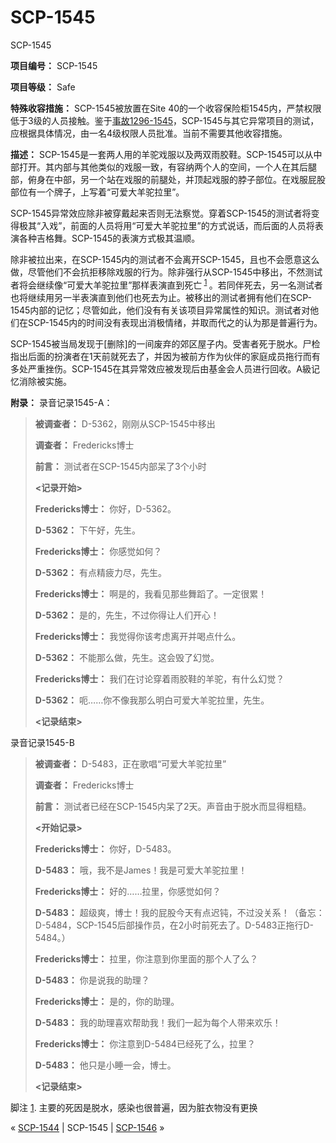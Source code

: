 # SCP-1545
                        




SCP-1545



**项目编号：** SCP-1545

**项目等级：** Safe

**特殊收容措施：** SCP-1545被放置在Site 40的一个收容保险柜1545内，严禁权限低于3级的人员接触。鉴于[事故1296-1545](/scp-1296)，SCP-1545与其它异常项目的测试，应根据具体情况，由一名4级权限人员批准。当前不需要其他收容措施。

**描述：** SCP-1545是一套两人用的羊驼戏服以及两双雨胶鞋。SCP-1545可以从中部打开。其内部与其他类似的戏服一致，有容纳两个人的空间，一个人在其后腿部，俯身在中部，另一个站在戏服的前腿处，并顶起戏服的脖子部位。在戏服屁股部位有一个牌子，上写着“可爱大羊驼拉里”。

SCP-1545异常效应除非被穿戴起来否则无法察觉。穿着SCP-1545的测试者将变得极其“入戏”，前面的人员将用“可爱大羊驼拉里”的方式说话，而后面的人员将表演各种吉格舞。SCP-1545的表演方式极其温顺。

除非被拉出来，在SCP-1545内的测试者不会离开SCP-1545，且也不会愿意这么做，尽管他们不会抗拒移除戏服的行为。除非强行从SCP-1545中移出，不然测试者将会继续像“可爱大羊驼拉里”那样表演直到死亡<sup class='footnoteref'>
 <a shape='rect' class='footnoteref' id='footnoteref-1' href='javascript:;' onclick='WIKIDOT.page.utils.scrollToReference(&apos;footnote-1&apos;)'>1</a>
</sup>。若同伴死去，另一名测试者也将继续用另一半表演直到他们也死去为止。被移出的测试者拥有他们在SCP-1545内部的记忆；尽管如此，他们没有有关该项目异常属性的知识。测试者对他们在SCP-1545内的时间没有表现出消极情绪，并取而代之的认为那是普遍行为。

SCP-1545被当局发现于[删除]的一间废弃的郊区屋子内。受害者死于脱水。尸检指出后面的扮演者在1天前就死去了，并因为被前方作为伙伴的家庭成员拖行而有多处严重挫伤。SCP-1545在其异常效应被发现后由基金会人员进行回收。A級记忆消除被实施。

**附录：** 录音记录1545-A：


> **被调查者：** D-5362，刚刚从SCP-1545中移出
> 
> **调查者：** Fredericks博士
> 
> **前言：** 测试者在SCP-1545内部呆了3个小时
> 
> **<记录开始>** 
> 
> **Fredericks博士：** 你好，D-5362。
> 
> **D-5362：** 下午好，先生。
> 
> **Fredericks博士：** 你感觉如何？
> 
> **D-5362：** 有点精疲力尽，先生。
> 
> **Fredericks博士：** 啊是的，我看见那些舞蹈了。一定很累！
> 
> **D-5362：** 是的，先生，不过你得让人们开心！
> 
> **Fredericks博士：** 我觉得你该考虑离开并喝点什么。
> 
> **D-5362：** 不能那么做，先生。这会毁了幻觉。
> 
> **Fredericks博士：** 我们在讨论穿着雨胶鞋的羊驼，有什么幻觉？
> 
> **D-5362：** 呃……你不像我那么明白可爱大羊驼拉里，先生。
> 
> **<记录结束>** 
> 

录音记录1545-B


> **被调查者：** D-5483，正在歌唱“可爱大羊驼拉里”
> 
> **调查者：** Fredericks博士
> 
> **前言：** 测试者已经在SCP-1545内呆了2天。声音由于脱水而显得粗糙。
> 
> **<开始记录>** 
> 
> **Fredericks博士：** 你好，D-5483。
> 
> **D-5483：** 哦，我不是James！我是可爱大羊驼拉里！
> 
> **Fredericks博士：** 好的……拉里，你感觉如何？
> 
> **D-5483：** 超级爽，博士！我的屁股今天有点迟钝，不过没关系！（备忘：D-5484，SCP-1545后部操作员，在2小时前死去了。D-5483正拖行D-5484。）
> 
> **Fredericks博士：** 拉里，你注意到你里面的那个人了么？
> 
> **D-5483：** 你是说我的助理？
> 
> **Fredericks博士：** 是的，你的助理。
> 
> **D-5483：** 我的助理喜欢帮助我！我们一起为每个人带来欢乐！
> 
> **Fredericks博士：** 你注意到D-5484已经死了么，拉里？
> 
> **D-5483：** 他只是小睡一会，博士。
> 
> **<记录结束>** 
> 


脚注
<a shape='rect' href='javascript:;' onclick='WIKIDOT.page.utils.scrollToReference(&apos;footnoteref-1&apos;)'>1</a>. 主要的死因是脱水，感染也很普遍，因为脏衣物没有更换



« [SCP-1544](/scp-1544) | SCP-1545 | [SCP-1546](/scp-1546) »





                    